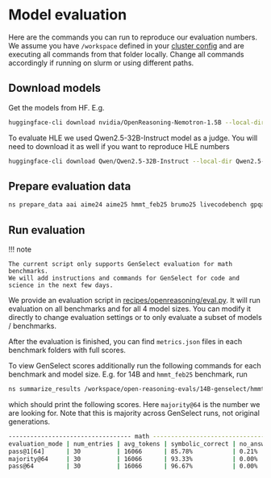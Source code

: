 # Model evaluation

Here are the commands you can run to reproduce our evaluation numbers.
We assume you have `/workspace` defined in your [cluster config](../../basics/cluster-configs.md) and are
executing all commands from that folder locally. Change all commands accordingly
if running on slurm or using different paths.

## Download models

Get the models from HF. E.g.

```bash
huggingface-cli download nvidia/OpenReasoning-Nemotron-1.5B --local-dir OpenReasoning-Nemotron-1.5B
```

To evaluate HLE we used Qwen2.5-32B-Instruct model as a judge. You will need to download it as well if you want
to reproduce HLE numbers

```bash
huggingface-cli download Qwen/Qwen2.5-32B-Instruct --local-dir Qwen2.5-32B-Instruct
```

## Prepare evaluation data

```bash
ns prepare_data aai aime24 aime25 hmmt_feb25 brumo25 livecodebench gpqa mmlu-pro hle
```

## Run evaluation

!!! note

    The current script only supports GenSelect evaluation for math benchmarks.
    We will add instructions and commands for GenSelect for code and science in the next few days.

We provide an evaluation script in [recipes/openreasoning/eval.py](https://github.com/NVIDIA/NeMo-Skills/tree/main/recipes/openreasoning/eval.py).
It will run evaluation on all benchmarks and for all 4 model sizes. You can modify it directly to change evaluation settings
or to only evaluate a subset of models / benchmarks.

After the evaluation is finished, you can find `metrics.json` files in each benchmark folders with full scores.

To view GenSelect scores additionally run the following commands for each benchmark and model size. E.g. for 14B and `hmmt_feb25` benchmark, run

```bash
ns summarize_results /workspace/open-reasoning-evals/14B-genselect/hmmt_feb25/math/ --metric_type math
```

which should print the following scores. Here `majority@64` is the number we are looking for.
Note that this is majority across GenSelect runs, not original generations.

```bash
---------------------------------- math ---------------------------------
evaluation_mode | num_entries | avg_tokens | symbolic_correct | no_answer
pass@1[64]      | 30          | 16066      | 85.78%           | 0.21%
majority@64     | 30          | 16066      | 93.33%           | 0.00%
pass@64         | 30          | 16066      | 96.67%           | 0.00%
```